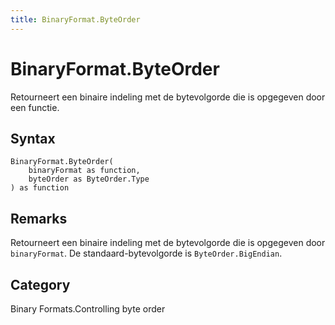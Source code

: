```yaml
---
title: BinaryFormat.ByteOrder
---
```


# BinaryFormat.ByteOrder


Retourneert een binaire indeling met de bytevolgorde die is opgegeven door een functie.


## Syntax

```powerquery
BinaryFormat.ByteOrder(
    binaryFormat as function,
    byteOrder as ByteOrder.Type
) as function
```


## Remarks

Retourneert een binaire indeling met de bytevolgorde die is opgegeven door <code>binaryFormat</code>.  De standaard-bytevolgorde is <code>ByteOrder.BigEndian</code>.



## Category
Binary Formats.Controlling byte order
